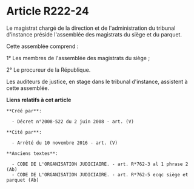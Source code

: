 # Article R222-24

Le magistrat chargé de la direction et de l'administration du tribunal d'instance préside l'assemblée des magistrats du siège
et du parquet.

Cette assemblée comprend :

1° Les membres de l'assemblée des magistrats du siège ;

2° Le procureur de la République.

Les auditeurs de justice, en stage dans le tribunal d'instance, assistent à cette assemblée.

**Liens relatifs à cet article**

	**Créé par**:

	  - Décret n°2008-522 du 2 juin 2008 - art. (V)

	**Cité par**:

	  - Arrêté du 10 novembre 2016 - art. (V)

	**Anciens textes**:

	  - CODE DE L'ORGANISATION JUDICIAIRE. - art. R*762-3 al 1 phrase 2 (Ab)
	  - CODE DE L'ORGANISATION JUDICIAIRE. - art. R*762-5 ecqc siège et parquet (Ab)
